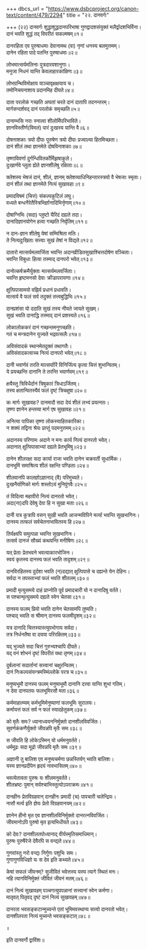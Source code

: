 +++
dbcs_url = "https://www.dsbcproject.org/canon-text/content/479/2294"
title = "२२. दानवर्गः"

+++
(२२) दानवर्गः
शुद्धाशुद्धदानपरिभाषा
गुणद्वादशसंयुक्तं मलैर्द्वादशभिर्विना।  
दानं भवति शुद्धं तद् विपरीतं सकल्मषम्॥१॥

दानरहिता एव पुरुषाधमाः 
देवानामथ (वा) नृणां धनस्य बलमुत्तमम्।  
दानेन रहिता पादे पतन्ति पुरुषाधमाः॥२॥

लोभमात्सर्यमलिनाः पुत्रदारवशानुगाः।  
मनुजा निधनं यान्ति केवलाहारकांक्षिणः॥३॥

लोभग्रन्थिविमोक्षाय याञ्चावृक्षक्षयाय च।  
तमोनिचयनाशाय प्रदानमिह दीयते॥४॥

दाता परलोकं गच्छति 
अघतां चरते दानं दातापि तदनन्तरम्।  
मार्गसन्दर्शवद् दानं परलोकं समृच्छति॥५॥

दानाम्भसि नराः स्नात्वा शीलोर्मिपरिभाविते।  
ज्ञानविस्तीर्ण(विमलं) पारं दुःखस्य यान्ति वै॥६॥

दोषनाशकाः त्रयो दीपाः 
पुरुषेण त्रयो दीपाः प्रज्वाल्या हितमिच्छता।  
दानं शीलं तथा ज्ञानमेते दोषविनाशकाः॥७॥

तृष्णाविवर्णा दुर्गन्धिवितर्कोर्मिझषाकुले।  
दुःखार्णवे प्लुता ह्येते ज्ञानशीलेषु रक्षिताः॥८॥

क्लेशस्य भेषजं दानं, शीलं, ज्ञानम् 
क्लेशव्याधिनिहन्तारस्त्रयो वै भेषजाः स्मृताः।  
दानं शीलं तथा ज्ञानमेते नित्यं सुखावहाः॥९॥

प्रमादविषमं (चित्तं) संकल्पकुटिलं लघु।  
वध्यते बन्धनैरेतैस्त्रिभिर्ज्ञानादिभिर्नृणाम्॥१०॥

दोषाग्निभिः (सदा) प्लुष्टो यैरिदं दह्यते तदा।  
दानादिज्ञानयोगेन हत्वा गच्छति निर्वृतिम्॥११॥

न दान-ज्ञान शीलेषु येषां सम्मिश्रिता मतिः।  
ते नित्यदुःखिताः सत्त्वाः सुखं तेषां न विद्यते॥१२॥

दातारो मात्सर्यमलवर्जिता भवन्ति 
अदानव्रीडितसुखाश्चित्तदोषेण वञ्चिताः।  
भवन्ति विबुधाः हित्वा तस्माद् दानपरो भवेत्॥१३॥

दानोत्कर्षक्रमैर्युक्ताः मात्सर्यमलवर्जिताः।  
भवन्ति हृष्टमनसो देवाः क्रीडापरायणाः॥१४॥

क्षुत्पिपासामयो वह्निर्य प्रधानं प्रधावति।  
मात्सर्य वै फलं सर्व तदुक्तं तत्त्वबुद्धिभिः॥१५॥

दानप्रशंसा
यो ददाति सुखं तस्य नीयते जायते सुखम्।  
सुखं भवति दानाद्धि तस्माद् दानं प्रशस्यते॥१६॥

लोकालोककरं दानं गच्छन्तमनुगच्छति।  
गतं च मन्त्रदानेन युज्यते भद्रवत्सलैः॥१७॥

अविसंवादकं स्थानमेतदुक्तं तथागतैः।  
अविसंवादकत्वाच्च नित्यं दानपरो भवेत्॥१८॥

दानी भवार्णवं तरति 
मात्सर्यारिं विनिर्जित्य कृत्वा चित्तं शुभान्वितम्।  
ये प्रयच्छन्ति दानानि ते तरन्ति भवार्णवम्॥१९॥

क्षयैस्तु त्रिविधैर्दानं त्रिषुकारं त्रिधाऽर्जितम्।  
तस्य क्षतान्वितस्यैवं फलं दृष्टं त्रिचक्षुषा॥२०॥

कः मार्गः सुखावहः?
दानमादौ सदा देयं शीलं लभ्यं प्रयत्नतः।  
तृष्णा ज्ञानेन हन्तव्या मार्ग एष सुखावहः॥२१॥

अनित्या पापिका तृष्णा लोकस्याहितकारिका।  
न शक्यं तद्विना श्रेयः प्राप्तुं पदमनुत्तमम्॥२२॥

अदानस्य परिणामः 
अदाने न मनः कार्य नित्यं दानरतो भवेत्।  
अदानात् क्षुत्पिपासाभ्यां दह्यते प्रेतभूमिषु॥२३॥

दानेन शीलरक्षा सदा कार्या 
राजा भवति दानेन चक्रवर्ती सुधार्मिकः।  
दानभूमिं समाश्रित्य शीलं रक्षन्ति पण्डिताः॥२४॥

शीलवानपि कालज्ञोऽज्ञानाद् (वै) परिमुच्यते।  
दुःखनैर्याणिको मार्गः शस्तोऽयं मुनिपुंगवैः॥२५॥

तं विदित्वा महावीरो नित्यं दानरतो भवेत्।  
अदा(ना)दपि देवेषु देवा हि न सुखा मताः॥२६॥

दानी यत्र कुत्रापि वसन् सुखी भवति 
आजन्मविपिने मर्त्या भवन्ति सुखभागिनः।  
दानस्य तत्फलं सर्वचेतनाभावितस्य हि॥२७॥

तिर्यक्ष्वपि समुत्पन्ना भवन्ति सुखभागिनः।  
तत्सर्व दानजं सौख्यं कथयन्ति मनीषिणः॥२८॥

यत् प्रेताः प्रेतभवने भवत्याकारभोजिनः।  
स्वयं कृतस्य दानस्य फलं भवति तादृशम्॥२९॥

दानविरहितस्य दुर्दशा भवति 
(न)दद्यात् क्षुत्पिपासे च दह्यन्ते येन देहिनः।  
सर्वदा न तपस्ताभ्यां फलं भवति शीतलम्॥३०॥

प्रमादी मृत्युसमये दाहं प्राप्नोति 
पूर्व प्रमादचारी यो न दानादिषु वर्तते।  
स पश्चान्मृत्युसमये दह्यते स्वेन चेतसा॥३१॥

दानस्य फलम् 
प्रियो भवति दानेन चेतसामपि तुष्यति।  
पश्चाद् भवति स श्रीमान् दानस्य फलमीदृशम्॥३२॥

यत्र दानादि चित्तस्यास्त्युपभोगाय सर्वदा।  
तत्र निर्धनतैषा वा दयया परिरक्षितम्॥३३॥

यद् भुज्यते सदा चित्तं गुरुभ्यश्चापि दीयते।  
यद् वनं शोभनं दृष्टं विपरीतं यथा तृणम्॥३४॥

दुर्बलानां सदार्तानां सत्त्वानां चक्षुरन्वितम्।  
दानं निःकल्पसंयन्त्रमस्मिंल्लोके परत्र च॥३५॥

मनुष्यभूमौ दानस्य फलम् 
मनुष्यभूमौ दानानि दत्त्वा यान्ति शुभां गतिम्।  
न देवा दानपतयः फलभूमिरसौ मता॥३६॥

कर्ममाहात्म्यम् 
कर्मभूमिर्मनुष्याणां फलभूमिः सुरालयः।  
कर्मायत्तं फलं सर्व न फलं स्यादहेतुकम्॥३७॥

को मृतैः समः?
ध्यानाध्ययननिर्मुक्तो दानशीलविवर्जितः।  
सुवर्णकंकणैर्युक्तो जीवन्नपि मृतैः समः॥३८॥

स जीवति हि लोकेऽस्मिन् यो धर्ममनुवर्तते।  
धर्ममूढः सदा मूढो जीवन्नपि मृतैः समः॥३९॥

अज्ञानी तु बालिश एव 
मनुष्यचर्मणा छन्नस्तिर्यग् भवति बालिशः।  
यस्य ज्ञानप्रदीपेन हृदयं नावभासितम्॥४०॥

भवत्येतावता पुरुषः यः शीलमनुवर्तते।  
शीलभ्रष्टः पुमान् सर्वश्चाभिस्तुत्योऽपराक्रमः॥४१॥

दानहीनः प्रेतविग्रहवान् 
दानहीनः प्रमादी (च) पापचारी चलेन्द्रियः।  
नासौ मर्त्य इति ज्ञेयः प्रेतो विग्रहवानयम्॥४२॥

ज्ञानेन हीनो मृत एव 
ज्ञानशीलविनिर्मुक्तो दानरत्नविवर्जितः।  
जीवमानोऽपि पुरुषो मृत इत्यभिधीयते॥४३॥

को देवः?
दानशीलतपोध्यानाद् वीर्यस्मृतिसमाधिमान्।  
पुरुषः पुरुषैरेजे देवैरपि स वन्द्यते॥४४॥

गुणवांस्तु नरो वन्द्यः निर्गुणः पशुभिः समः।  
गुणागुणविधिज्ञो यः स देव इति कथ्यते॥४५॥

केषां सफलं जीवनम्?
सुजीवितं भवेत्तस्य यस्य त्यागे स्थितं मनः।  
नहि त्यागविनिर्मुक्तं जीवितं जीवनं मतम्॥४६॥

दानं नित्यं सुखावहम् 
पञ्चगत्युपपन्नानां सत्त्वानां स्वेन कर्मणा।  
मातृवत् पितृवद् दृष्टं दानं नित्यं सुखावहम्॥४७॥

दानरता भवसङ्कटान्मुच्यन्ते 
एतां भूमिमवस्थाप्य सत्त्वो दानरतो भवेत्।  
दानशीलरता नित्यं मुच्यन्ते भवसङ्कटात्॥४८॥

॥

इति दानवर्गो द्वाविंशः॥

